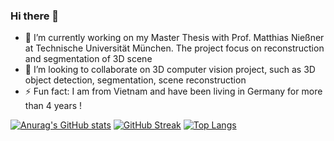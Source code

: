 ### Hi there 👋



- 🔭 I’m currently working on my Master Thesis with Prof. Matthias Nießner at Technische Universität München. The project focus on reconstruction and segmentation of 3D scene
- 👯 I’m looking to collaborate on 3D computer vision project, such as 3D object detection, segmentation, scene reconstruction
- ⚡ Fun fact: I am from Vietnam and have been living in Germany for more than 4 years !

[![Anurag's GitHub stats](https://github-readme-stats-trungquocnguyen.vercel.app/api?username=TrungQuocNguyen&count_private=true&show_icons=true&theme=nightowl)](https://github.com/anuraghazra/github-readme-stats)
[![GitHub Streak](https://github-readme-streak-stats.herokuapp.com/?user=TrungQuocNguyen&theme=nightowl&date_format=M%20j%5B%2C%20Y%5D)](https://git.io/streak-stats)
[![Top Langs](https://github-readme-stats-trungquocnguyen.vercel.app/api/top-langs/?username=TrungQuocNguyen&layout=compact&theme=nightowl)](https://github.com/anuraghazra/github-readme-stats)
